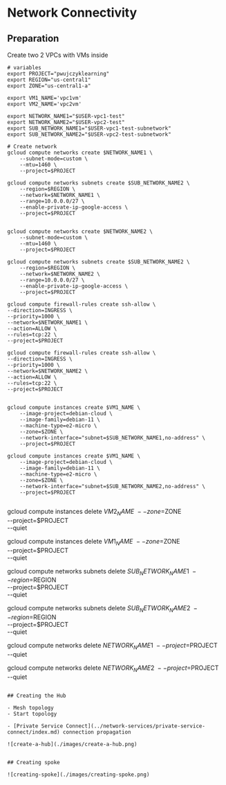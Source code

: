 # Network Connectivity


## Preparation

Create two 2 VPCs with VMs inside


```
# variables
export PROJECT="pwujczyklearning"
export REGION="us-central1"
export ZONE="us-central1-a"

export VM1_NAME='vpc1vm'
export VM2_NAME='vpc2vm'

export NETWORK_NAME1="$USER-vpc1-test"
export NETWORK_NAME2="$USER-vpc2-test"
export SUB_NETWORK_NAME1="$USER-vpc1-test-subnetwork"
export SUB_NETWORK_NAME2="$USER-vpc2-test-subnetwork"
```


```
# Create network
gcloud compute networks create $NETWORK_NAME1 \
    --subnet-mode=custom \
    --mtu=1460 \
    --project=$PROJECT

gcloud compute networks subnets create $SUB_NETWORK_NAME2 \
    --region=$REGION \
    --network=$NETWORK_NAME1 \
    --range=10.0.0.0/27 \
    --enable-private-ip-google-access \
    --project=$PROJECT


gcloud compute networks create $NETWORK_NAME2 \
    --subnet-mode=custom \
    --mtu=1460 \
    --project=$PROJECT

gcloud compute networks subnets create $SUB_NETWORK_NAME2 \
    --region=$REGION \
    --network=$NETWORK_NAME2 \
    --range=10.0.0.0/27 \
    --enable-private-ip-google-access \
    --project=$PROJECT

gcloud compute firewall-rules create ssh-allow \
--direction=INGRESS \
--priority=1000 \
--network=$NETWORK_NAME1 \
--action=ALLOW \
--rules=tcp:22 \
--project=$PROJECT 

gcloud compute firewall-rules create ssh-allow \
--direction=INGRESS \
--priority=1000 \
--network=$NETWORK_NAME2 \
--action=ALLOW \
--rules=tcp:22 \
--project=$PROJECT 


gcloud compute instances create $VM1_NAME \
    --image-project=debian-cloud \
    --image-family=debian-11 \
    --machine-type=e2-micro \
    --zone=$ZONE \
    --network-interface="subnet=$SUB_NETWORK_NAME1,no-address" \
    --project=$PROJECT 

gcloud compute instances create $VM1_NAME \
    --image-project=debian-cloud \
    --image-family=debian-11 \
    --machine-type=e2-micro \
    --zone=$ZONE \
    --network-interface="subnet=$SUB_NETWORK_NAME2,no-address" \
    --project=$PROJECT 


```
gcloud compute instances delete $VM2_NAME \
    --zone=$ZONE \
    --project=$PROJECT \
    --quiet

gcloud compute instances delete $VM1_NAME \
    --zone=$ZONE \
    --project=$PROJECT \
    --quiet

gcloud compute networks subnets delete $SUB_NETWORK_NAME1 \
    --region=$REGION \
    --project=$PROJECT \
    --quiet

gcloud compute networks subnets delete $SUB_NETWORK_NAME2 \
    --region=$REGION \
    --project=$PROJECT \
    --quiet

gcloud compute networks delete $NETWORK_NAME1 \
    --project=$PROJECT \
    --quiet

gcloud compute networks delete $NETWORK_NAME2 \
    --project=$PROJECT \
    --quiet

```

## Creating the Hub 

- Mesh topology
- Start topology

- [Private Service Connect](../network-services/private-service-connect/index.md) connection propagation

![create-a-hub](./images/create-a-hub.png)


## Creating spoke

![creating-spoke](./images/creating-spoke.png)



